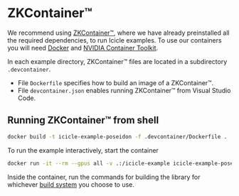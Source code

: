 # ZKContainer™️

We recommend using [ZKContainer™️](https://ingonyama.com/blog/Immanuel-ZKDC), where we have already preinstalled all the required dependencies, to run Icicle examples. 
To use our containers you will need [Docker](https://www.docker.com/) and [NVIDIA Container Toolkit](https://docs.nvidia.com/datacenter/cloud-native/container-toolkit/latest/index.html).

In each example directory, ZKContainer™️ files are located in a subdirectory `.devcontainer`. 

- File `Dockerfile` specifies how to build an image of a ZKContainer™️. 
- File `devcontainer.json` enables running ZKContainer™️ from Visual Studio Code.

## Running ZKContainer™️ from shell

```sh
docker build -t icicle-example-poseidon -f .devcontainer/Dockerfile .
```

To run the example interactively, start the container

```sh
docker run -it --rm --gpus all -v .:/icicle-example icicle-example-poseidon
```

Inside the container, run the commands for building the library for whichever [build system](../README.md#build-systems) you choose to use. 
